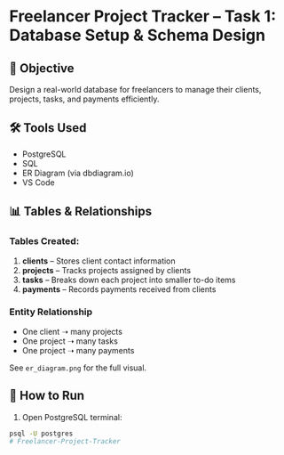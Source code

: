 # Freelancer Project Tracker – Task 1: Database Setup & Schema Design

## 📌 Objective
Design a real-world database for freelancers to manage their clients, projects, tasks, and payments efficiently.

## 🛠️ Tools Used
- PostgreSQL
- SQL
- ER Diagram (via dbdiagram.io)
- VS Code

## 📊 Tables & Relationships

### Tables Created:
1. **clients** – Stores client contact information
2. **projects** – Tracks projects assigned by clients
3. **tasks** – Breaks down each project into smaller to-do items
4. **payments** – Records payments received from clients

### Entity Relationship
- One client ➝ many projects
- One project ➝ many tasks
- One project ➝ many payments

See `er_diagram.png` for the full visual.

## 💾 How to Run

1. Open PostgreSQL terminal:
```bash
psql -U postgres
#   F r e e l a n c e r - P r o j e c t - T r a c k e r  
 